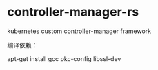 # controller-manager-rs
kubernetes custom controller-manager framework

编译依赖：

apt-get install gcc pkc-config libssl-dev